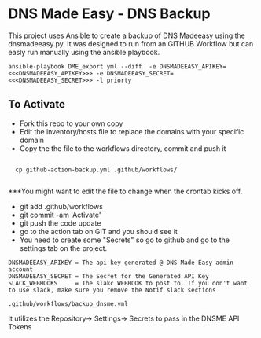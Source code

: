 # DNS Made Easy - DNS Backup

This project uses Ansible to create a backup of DNS Madeeasy using the dnsmadeeasy.py. 
It was designed to run from an GITHUB Workflow but can easly run manually using the ansible playbook.

```
ansible-playbook DME_export.yml --diff  -e DNSMADEEASY_APIKEY=<<<DNSMADEEASY_APIKEY>>> -e DNSMADEEASY_SECRET=<<<DNSMADEEASY_SECRET>>> -l priorty
```


## To Activate
* Fork this repo to your own copy
* Edit the inventory/hosts file to replace the domains with your specific domain
* Copy the the file to the workflows directory, commit and push it
``` 
  
  cp github-action-backup.yml .github/workflows/
  
```
  ***You might want to edit the file to change when the crontab kicks off.
* git add .github/workflows
* git commit -am 'Activate'
* git push the code update
* go to the action tab on GIT and you should see it 
* You need to create some "Secrets" so go to github and go to the settings tab on the project.
```
DNSMADEEASY_APIKEY = The api key generated @ DNS Made Easy admin account
DNSMADEEASY_SECRET = The Secret for the Generated API Key
SLACK_WEBHOOKS     = The slakc WEBHOOK to post to. If you don't want to use slack, make sure you remove the Notif slack sections
```

```
.github/workflows/backup_dnsme.yml
```
It utilizes the Repository-> Settings-> Secrets to pass in the DNSME API Tokens

